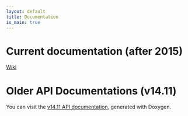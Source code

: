 ```yaml
---
layout: default
title: Documentation
is_main: true
---
```


# Current documentation (after 2015)

[Wiki](https://github.com/AversivePlusPlus/AversivePlusPlus/wiki)

# Older API Documentations (v14.11)

You can visit the [v14.11 API documentation](http://astralien3000.github.io/aversive--), generated with Doxygen.
